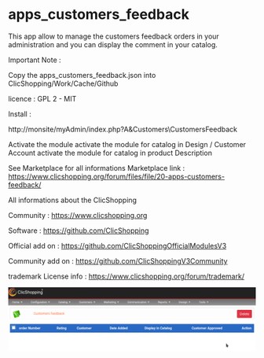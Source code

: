 # apps_customers_feedback

This app allow to manage the customers feedback orders in your administration and you can display the comment in your catalog.

Important Note :

Copy the apps_customers_feedback.json into ClicShopping/Work/Cache/Github

licence  : GPL 2 - MIT

Install : 

http://monsite/myAdmin/index.php?A&Customers\CustomersFeedback

Activate the module
activate the module for catalog in Design / Customer Account 
activate the module for catalog in product Description

See Marketplace for all informations
Marketplace link : https://www.clicshopping.org/forum/files/file/20-apps-customers-feedback/

All informations about the ClicShopping

Community : https://www.clicshopping.org

Software : https://github.com/ClicShopping

Official add on : https://github.com/ClicShoppingOfficialModulesV3

Community add on : https://github.com/ClicShoppingV3Community

trademark License info : https://www.clicshopping.org/forum/trademark/


![shippingtracking](https://github.com/ClicShoppingOfficialModulesV3/apps_customers_feedback/blob/master/ModuleInfosJson/customers_feedback.png)


